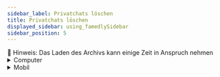 ```yaml
---
sidebar_label: Privatchats löschen
title: Privatchats löschen
displayed_sidebar: using_famedlySidebar
sidebar_position: 5
---
```


<aside>
🚧 Hinweis: Das Laden des Archivs kann einige Zeit in Anspruch nehmen

</aside>

<details>
<summary>Computer</summary>

1. Klicken Sie rechts neben dem Filterfeld auf Ihr **Profilbild oder Namens Initialen** um die Einstellungen zu öffnen.
2. Klicken Sie auf **Archiv**.
3. Klicken Sie auf ☑ oben rechts auf dem Bildschirm.
4. Wählen Sie einen oder mehrere private Chats, die Sie löschen möchten.
5. Klicken Sie auf 🗑.
6. Klicken Sie **Ja.**

</details>


<details>
<summary>Mobil</summary>

1. Tap **Profile Picture or Name Initials** at the top right of the screen to open the settings.
2. Tap **Archive**.
3. Tap **Empty archive**.
4. Tap **Delete** to remove all private chats & group chats.

</details>